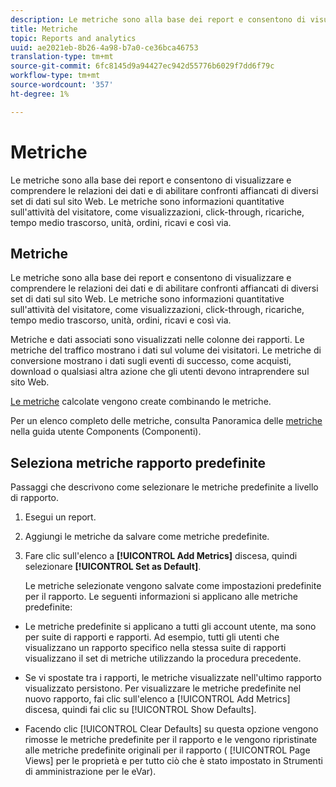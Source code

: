 ```yaml
---
description: Le metriche sono alla base dei report e consentono di visualizzare e comprendere le relazioni dei dati e di abilitare confronti affiancati di diversi set di dati sul sito Web. Le metriche sono informazioni quantitative sull'attività del visitatore, come visualizzazioni, click-through, ricariche, tempo medio trascorso, unità, ordini, ricavi e così via.
title: Metriche
topic: Reports and analytics
uuid: ae2021eb-8b26-4a98-b7a0-ce36bca46753
translation-type: tm+mt
source-git-commit: 6fc8145d9a94427ec942d55776b6029f7dd6f79c
workflow-type: tm+mt
source-wordcount: '357'
ht-degree: 1%

---
```



# Metriche

Le metriche sono alla base dei report e consentono di visualizzare e comprendere le relazioni dei dati e di abilitare confronti affiancati di diversi set di dati sul sito Web. Le metriche sono informazioni quantitative sull&#39;attività del visitatore, come visualizzazioni, click-through, ricariche, tempo medio trascorso, unità, ordini, ricavi e così via.

## Metriche

Le metriche sono alla base dei report e consentono di visualizzare e comprendere le relazioni dei dati e di abilitare confronti affiancati di diversi set di dati sul sito Web. Le metriche sono informazioni quantitative sull&#39;attività del visitatore, come visualizzazioni, click-through, ricariche, tempo medio trascorso, unità, ordini, ricavi e così via.

Metriche e dati associati sono visualizzati nelle colonne dei rapporti. Le metriche del traffico mostrano i dati sul volume dei visitatori. Le metriche di conversione mostrano i dati sugli eventi di successo, come acquisti, download o qualsiasi altra azione che gli utenti devono intraprendere sul sito Web.

[Le metriche](/help/components/c-calcmetrics/cm-overview.md) calcolate vengono create combinando le metriche.

Per un elenco completo delle metriche, consulta Panoramica delle [metriche](/help/components/metrics/overview.md) nella guida utente Components (Componenti).

## Seleziona metriche rapporto predefinite

Passaggi che descrivono come selezionare le metriche predefinite a livello di rapporto.

<!-- 

t_metrics_set_default.xml

 -->

1. Esegui un report.
1. Aggiungi le metriche da salvare come metriche predefinite.
1. Fare clic sull&#39;elenco a **[!UICONTROL Add Metrics]** discesa, quindi selezionare **[!UICONTROL Set as Default]**.

   Le metriche selezionate vengono salvate come impostazioni predefinite per il rapporto. Le seguenti informazioni si applicano alle metriche predefinite:

* Le metriche predefinite si applicano a tutti gli account utente, ma sono per suite di rapporti e rapporti. Ad esempio, tutti gli utenti che visualizzano un rapporto specifico nella stessa suite di rapporti visualizzano il set di metriche utilizzando la procedura precedente.
* Se vi spostate tra i rapporti, le metriche visualizzate nell&#39;ultimo rapporto visualizzato persistono. Per visualizzare le metriche predefinite nel nuovo rapporto, fai clic sull&#39;elenco a [!UICONTROL Add Metrics] discesa, quindi fai clic su [!UICONTROL Show Defaults].

* Facendo clic [!UICONTROL Clear Defaults] su questa opzione vengono rimosse le metriche predefinite per il rapporto e le vengono ripristinate alle metriche predefinite originali per il rapporto ( [!UICONTROL Page Views] per le proprietà e per tutto ciò che è stato impostato in Strumenti di amministrazione per le eVar).

